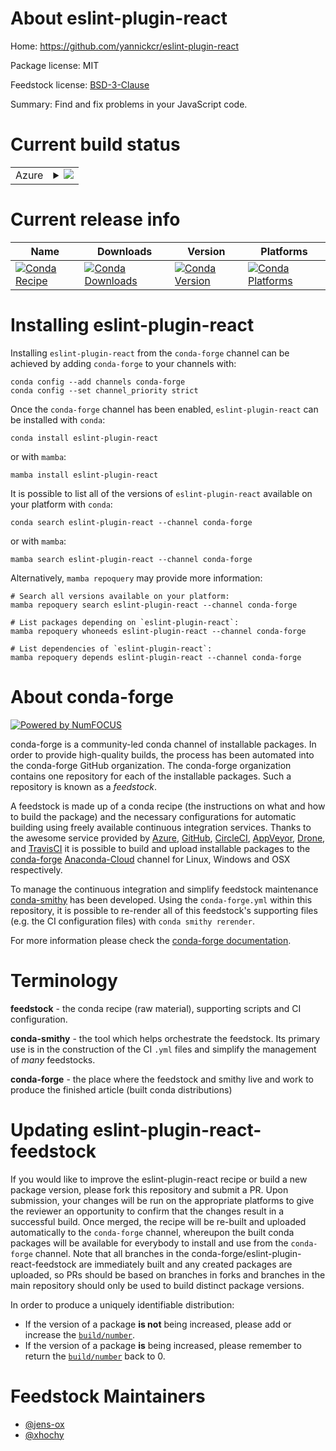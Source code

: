 About eslint-plugin-react
=========================

Home: https://github.com/yannickcr/eslint-plugin-react

Package license: MIT

Feedstock license: [BSD-3-Clause](https://github.com/conda-forge/eslint-plugin-react-feedstock/blob/main/LICENSE.txt)

Summary: Find and fix problems in your JavaScript code.

Current build status
====================


<table>
    
  <tr>
    <td>Azure</td>
    <td>
      <details>
        <summary>
          <a href="https://dev.azure.com/conda-forge/feedstock-builds/_build/latest?definitionId=15874&branchName=main">
            <img src="https://dev.azure.com/conda-forge/feedstock-builds/_apis/build/status/eslint-plugin-react-feedstock?branchName=main">
          </a>
        </summary>
        <table>
          <thead><tr><th>Variant</th><th>Status</th></tr></thead>
          <tbody><tr>
              <td>linux_64_nodejs14</td>
              <td>
                <a href="https://dev.azure.com/conda-forge/feedstock-builds/_build/latest?definitionId=15874&branchName=main">
                  <img src="https://dev.azure.com/conda-forge/feedstock-builds/_apis/build/status/eslint-plugin-react-feedstock?branchName=main&jobName=linux&configuration=linux_64_nodejs14" alt="variant">
                </a>
              </td>
            </tr><tr>
              <td>linux_64_nodejs16</td>
              <td>
                <a href="https://dev.azure.com/conda-forge/feedstock-builds/_build/latest?definitionId=15874&branchName=main">
                  <img src="https://dev.azure.com/conda-forge/feedstock-builds/_apis/build/status/eslint-plugin-react-feedstock?branchName=main&jobName=linux&configuration=linux_64_nodejs16" alt="variant">
                </a>
              </td>
            </tr><tr>
              <td>linux_64_nodejs18</td>
              <td>
                <a href="https://dev.azure.com/conda-forge/feedstock-builds/_build/latest?definitionId=15874&branchName=main">
                  <img src="https://dev.azure.com/conda-forge/feedstock-builds/_apis/build/status/eslint-plugin-react-feedstock?branchName=main&jobName=linux&configuration=linux_64_nodejs18" alt="variant">
                </a>
              </td>
            </tr><tr>
              <td>linux_aarch64_nodejs14</td>
              <td>
                <a href="https://dev.azure.com/conda-forge/feedstock-builds/_build/latest?definitionId=15874&branchName=main">
                  <img src="https://dev.azure.com/conda-forge/feedstock-builds/_apis/build/status/eslint-plugin-react-feedstock?branchName=main&jobName=linux&configuration=linux_aarch64_nodejs14" alt="variant">
                </a>
              </td>
            </tr><tr>
              <td>linux_aarch64_nodejs16</td>
              <td>
                <a href="https://dev.azure.com/conda-forge/feedstock-builds/_build/latest?definitionId=15874&branchName=main">
                  <img src="https://dev.azure.com/conda-forge/feedstock-builds/_apis/build/status/eslint-plugin-react-feedstock?branchName=main&jobName=linux&configuration=linux_aarch64_nodejs16" alt="variant">
                </a>
              </td>
            </tr><tr>
              <td>linux_aarch64_nodejs18</td>
              <td>
                <a href="https://dev.azure.com/conda-forge/feedstock-builds/_build/latest?definitionId=15874&branchName=main">
                  <img src="https://dev.azure.com/conda-forge/feedstock-builds/_apis/build/status/eslint-plugin-react-feedstock?branchName=main&jobName=linux&configuration=linux_aarch64_nodejs18" alt="variant">
                </a>
              </td>
            </tr><tr>
              <td>osx_64_nodejs14</td>
              <td>
                <a href="https://dev.azure.com/conda-forge/feedstock-builds/_build/latest?definitionId=15874&branchName=main">
                  <img src="https://dev.azure.com/conda-forge/feedstock-builds/_apis/build/status/eslint-plugin-react-feedstock?branchName=main&jobName=osx&configuration=osx_64_nodejs14" alt="variant">
                </a>
              </td>
            </tr><tr>
              <td>osx_64_nodejs16</td>
              <td>
                <a href="https://dev.azure.com/conda-forge/feedstock-builds/_build/latest?definitionId=15874&branchName=main">
                  <img src="https://dev.azure.com/conda-forge/feedstock-builds/_apis/build/status/eslint-plugin-react-feedstock?branchName=main&jobName=osx&configuration=osx_64_nodejs16" alt="variant">
                </a>
              </td>
            </tr><tr>
              <td>osx_64_nodejs18</td>
              <td>
                <a href="https://dev.azure.com/conda-forge/feedstock-builds/_build/latest?definitionId=15874&branchName=main">
                  <img src="https://dev.azure.com/conda-forge/feedstock-builds/_apis/build/status/eslint-plugin-react-feedstock?branchName=main&jobName=osx&configuration=osx_64_nodejs18" alt="variant">
                </a>
              </td>
            </tr><tr>
              <td>osx_arm64_nodejs16</td>
              <td>
                <a href="https://dev.azure.com/conda-forge/feedstock-builds/_build/latest?definitionId=15874&branchName=main">
                  <img src="https://dev.azure.com/conda-forge/feedstock-builds/_apis/build/status/eslint-plugin-react-feedstock?branchName=main&jobName=osx&configuration=osx_arm64_nodejs16" alt="variant">
                </a>
              </td>
            </tr><tr>
              <td>osx_arm64_nodejs18</td>
              <td>
                <a href="https://dev.azure.com/conda-forge/feedstock-builds/_build/latest?definitionId=15874&branchName=main">
                  <img src="https://dev.azure.com/conda-forge/feedstock-builds/_apis/build/status/eslint-plugin-react-feedstock?branchName=main&jobName=osx&configuration=osx_arm64_nodejs18" alt="variant">
                </a>
              </td>
            </tr>
          </tbody>
        </table>
      </details>
    </td>
  </tr>
</table>

Current release info
====================

| Name | Downloads | Version | Platforms |
| --- | --- | --- | --- |
| [![Conda Recipe](https://img.shields.io/badge/recipe-eslint--plugin--react-green.svg)](https://anaconda.org/conda-forge/eslint-plugin-react) | [![Conda Downloads](https://img.shields.io/conda/dn/conda-forge/eslint-plugin-react.svg)](https://anaconda.org/conda-forge/eslint-plugin-react) | [![Conda Version](https://img.shields.io/conda/vn/conda-forge/eslint-plugin-react.svg)](https://anaconda.org/conda-forge/eslint-plugin-react) | [![Conda Platforms](https://img.shields.io/conda/pn/conda-forge/eslint-plugin-react.svg)](https://anaconda.org/conda-forge/eslint-plugin-react) |

Installing eslint-plugin-react
==============================

Installing `eslint-plugin-react` from the `conda-forge` channel can be achieved by adding `conda-forge` to your channels with:

```
conda config --add channels conda-forge
conda config --set channel_priority strict
```

Once the `conda-forge` channel has been enabled, `eslint-plugin-react` can be installed with `conda`:

```
conda install eslint-plugin-react
```

or with `mamba`:

```
mamba install eslint-plugin-react
```

It is possible to list all of the versions of `eslint-plugin-react` available on your platform with `conda`:

```
conda search eslint-plugin-react --channel conda-forge
```

or with `mamba`:

```
mamba search eslint-plugin-react --channel conda-forge
```

Alternatively, `mamba repoquery` may provide more information:

```
# Search all versions available on your platform:
mamba repoquery search eslint-plugin-react --channel conda-forge

# List packages depending on `eslint-plugin-react`:
mamba repoquery whoneeds eslint-plugin-react --channel conda-forge

# List dependencies of `eslint-plugin-react`:
mamba repoquery depends eslint-plugin-react --channel conda-forge
```


About conda-forge
=================

[![Powered by
NumFOCUS](https://img.shields.io/badge/powered%20by-NumFOCUS-orange.svg?style=flat&colorA=E1523D&colorB=007D8A)](https://numfocus.org)

conda-forge is a community-led conda channel of installable packages.
In order to provide high-quality builds, the process has been automated into the
conda-forge GitHub organization. The conda-forge organization contains one repository
for each of the installable packages. Such a repository is known as a *feedstock*.

A feedstock is made up of a conda recipe (the instructions on what and how to build
the package) and the necessary configurations for automatic building using freely
available continuous integration services. Thanks to the awesome service provided by
[Azure](https://azure.microsoft.com/en-us/services/devops/), [GitHub](https://github.com/),
[CircleCI](https://circleci.com/), [AppVeyor](https://www.appveyor.com/),
[Drone](https://cloud.drone.io/welcome), and [TravisCI](https://travis-ci.com/)
it is possible to build and upload installable packages to the
[conda-forge](https://anaconda.org/conda-forge) [Anaconda-Cloud](https://anaconda.org/)
channel for Linux, Windows and OSX respectively.

To manage the continuous integration and simplify feedstock maintenance
[conda-smithy](https://github.com/conda-forge/conda-smithy) has been developed.
Using the ``conda-forge.yml`` within this repository, it is possible to re-render all of
this feedstock's supporting files (e.g. the CI configuration files) with ``conda smithy rerender``.

For more information please check the [conda-forge documentation](https://conda-forge.org/docs/).

Terminology
===========

**feedstock** - the conda recipe (raw material), supporting scripts and CI configuration.

**conda-smithy** - the tool which helps orchestrate the feedstock.
                   Its primary use is in the construction of the CI ``.yml`` files
                   and simplify the management of *many* feedstocks.

**conda-forge** - the place where the feedstock and smithy live and work to
                  produce the finished article (built conda distributions)


Updating eslint-plugin-react-feedstock
======================================

If you would like to improve the eslint-plugin-react recipe or build a new
package version, please fork this repository and submit a PR. Upon submission,
your changes will be run on the appropriate platforms to give the reviewer an
opportunity to confirm that the changes result in a successful build. Once
merged, the recipe will be re-built and uploaded automatically to the
`conda-forge` channel, whereupon the built conda packages will be available for
everybody to install and use from the `conda-forge` channel.
Note that all branches in the conda-forge/eslint-plugin-react-feedstock are
immediately built and any created packages are uploaded, so PRs should be based
on branches in forks and branches in the main repository should only be used to
build distinct package versions.

In order to produce a uniquely identifiable distribution:
 * If the version of a package **is not** being increased, please add or increase
   the [``build/number``](https://docs.conda.io/projects/conda-build/en/latest/resources/define-metadata.html#build-number-and-string).
 * If the version of a package **is** being increased, please remember to return
   the [``build/number``](https://docs.conda.io/projects/conda-build/en/latest/resources/define-metadata.html#build-number-and-string)
   back to 0.

Feedstock Maintainers
=====================

* [@jens-ox](https://github.com/jens-ox/)
* [@xhochy](https://github.com/xhochy/)

